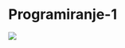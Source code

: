 # Programiranje-1

[<img src="https://discordapp.com/api/guilds/440055845552914433/widget.png" align="center">](https://discord.gg/6ehXw7F)